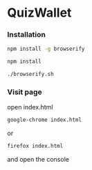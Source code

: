 # QuizWallet

### Installation

```sh
npm install -g browserify
```

```sh
npm install
```

```sh
./browserify.sh
```

### Visit page

open index.html

```sh
google-chrome index.html
```

or

```sh
firefox index.html
```

and open the console
